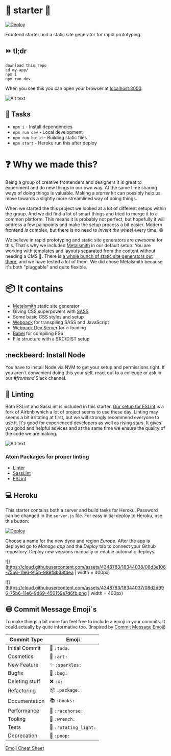# :green_heart: starter :green_heart:
[![Deploy](https://www.herokucdn.com/deploy/button.svg)](https://heroku.com/deploy)

Frontend starter and a static site generator for rapid prototyping.

## :fast_forward: tl;dr
```
download this repo
cd my-app/
npm i
npm run dev
```

When you see this you can open your browser at [localhost:3000](http://localhost:3000).

![Alt text](https://cloud.githubusercontent.com/assets/4348783/18286459/2f49addc-7473-11e6-9e47-9061ecba7116.gif?raw=true "Start")

## :muscle: Tasks
* `npm i` - Install dependencies
* `npm run dev` - Local development
* `npm run build` - Building static files
* `npm start` - Heroku run this after deploy

# :question: Why we made this?
Being a group of creative frontenders and designers it is great to experiment and do new things in our own way. At the same time sharing ways of doing things is valuable. Making a *starter* kit can possibly help us move towards a slightly more streamlined way of doing things.

When we started the this project we looked at a lot of different setups within the group. And we did find a lot of smart things and tried to merge it to a common platform. This means it is probably not perfect, but hopefully it will address a few painpoints and make the setup process a bit easier. Modern frontend _is_ complex, but there is no need to _invent the wheel_ every time. :smile:

We believe in rapid prototyping and static site generators are _awesome_ for this. That´s why we included [Metalsmith](http://www.metalsmith.io/) in our default setup. You are working with templates and layouts separated from the content without needing a CMS :metal:. There is [a whole bunch of static site generators out there](https://staticgen.com), and we have tested a lot of them. We did chose Metalsmith because it's both "pluggable" and quite flexible.

# :package: It contains
* [Metalsmith](http://http://www.metalsmith.io/) static site generator
* Giving CSS superpowers with [SASS](http://sass-lang.com/)
* Some basic CSS styles and setup
* [Webpack](https://webpack.github.io/) for transpiling SASS and JavaScript
* [Webpack Dev Server](https://webpack.github.io/docs/webpack-dev-server.html) for :fire: loading
* [Babel](https://babeljs.io/) for compiling ES6
* File structure with a SRC/DIST setup

## :neckbeard: Install Node
You have to install Node via NVM to get your setup and permissions right. If you aren´t convenient doing this your self, react out to a colleuge or ask in our *#frontend* Slack channel.

## :fork_and_knife: Linting
Both ESLint and SassLint is included in this starter. [Our setup for ESLint](https://github.com/netliferesearch/eslint-config-netliferesearch) is a fork of Airbnb which a lot of project seems to use these day. Linting may seems a bit irritating at first, but we will strongly recommend everyone to use it. It's good for experienced developers as well as rising stars. It gives you good and helpful advices and at the same time we ensure the quality of the code we are making.

![Alt text](https://cloud.githubusercontent.com/assets/4348783/18286458/2f4758e8-7473-11e6-9b36-4ae5bc450490.png?raw=true "Linting")

### Atom Packages for proper linting
* [Linter](https://atom.io/packages/linter)
* [SassLint](https://atom.io/packages/linter-sass-lint)
* [ESLint](https://atom.io/packages/linter-eslint)

## :computer: Heroku
This starter contains both a server and build tasks for Heroku. Password can be changed in the `server.js` file. For easy initial deploy to Heroku, use this button:

[![Deploy](https://www.herokucdn.com/deploy/button.svg)](https://heroku.com/deploy)

Choose a name for the new dyno and region *Europe*. After the app is deployed go to *Manage app* and the *Deploy* tab to connect your Github repository. Deploy new versions manually or enable automatic deploys.

![](https://cloud.githubusercontent.com/assets/4348783/18344038/08d3e106-75b6-11e6-915b-989f8b38f4ea | width = 400px)

![](https://cloud.githubusercontent.com/assets/4348783/18344037/08d2d996-75b6-11e6-9d69-450159e7d6fb.png | width = 400px)

## :smile: Commit Message Emoji´s
To make things a bit more fun feel free to include a emoji in your commits. It could actually by quite informative too. (Inspired by [Commit Message Emoji](https://github.com/dannyfritz/commit-message-emoji))

Commit Type | Emoji
----------  | -------------
Initial Commit | :tada: `:tada:`
Cosmetics | :art: `:art:`
New Feature | :sparkles: `:sparkles:`
Bugfix | :bug: `:bug:`
Deleting stuff | :x: `:x:`
Refactoring | :package: `:package:`
Documentation | :books: `:books:`
Performance | :racehorse: `:racehorse:`
Tooling | :wrench: `:wrench:`
Tests | :rotating_light: `:rotating_light:`
Deprecation | :poop: `:poop:`

[Emoji Cheat Sheet](http://www.webpagefx.com/tools/emoji-cheat-sheet/)
